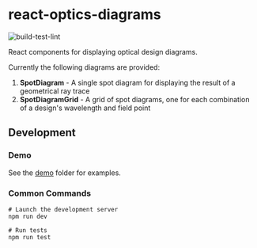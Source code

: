 # react-optics-diagrams

![build-test-lint](https://github.com/opensourceoptics/react-optics-diagrams/actions/workflows/build-test-lint.yml/badge.svg)

React components for displaying optical design diagrams.

Currently the following diagrams are provided:

1. **SpotDiagram** - A single spot diagram for displaying the result of a geometrical ray trace
2. **SpotDiagramGrid** - A grid of spot diagrams, one for each combination of a design's wavelength and field point

## Development

### Demo

See the [demo](demo/) folder for examples.

### Common Commands

```console
# Launch the development server
npm run dev

# Run tests
npm run test
```
